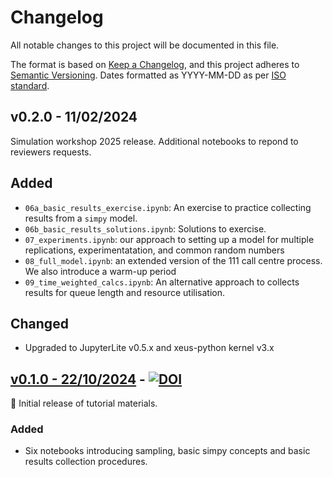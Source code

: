 # Changelog

All notable changes to this project will be documented in this file.

The format is based on [Keep a Changelog](https://keepachangelog.com/en/1.1.0/),
and this project adheres to [Semantic Versioning](https://semver.org/spec/v2.0.0.html). Dates formatted as YYYY-MM-DD as per [ISO standard](https://www.iso.org/iso-8601-date-and-time-format.html).

## v0.2.0 - 11/02/2024 

Simulation workshop 2025 release. Additional notebooks to repond to reviewers requests.

## Added

* `06a_basic_results_exercise.ipynb`: An exercise to practice collecting results from a `simpy` model.
* `06b_basic_results_solutions.ipynb`: Solutions to exercise.
* `07_experiments.ipynb`: our approach to setting up a model for multiple replications, experimentatation, and common random numbers
* `08_full_model.ipynb`: an extended version of the 111 call centre process. We also introduce a warm-up period
* `09_time_weighted_calcs.ipynb`: An alternative approach to collects results for queue length and resource utilisation.

## Changed

* Upgraded to JupyterLite v0.5.x and xeus-python kernel v3.x

## [v0.1.0 - 22/10/2024](https://github.com/pythonhealthdatascience/intro-open-sim/releases/tag/v0.1.0) - [![DOI](https://zenodo.org/badge/DOI/10.5281/zenodo.13971859.svg)](https://doi.org/10.5281/zenodo.13971859)

🌱 Initial release of tutorial materials.

### Added

* Six notebooks introducing sampling, basic simpy concepts and basic results collection procedures.